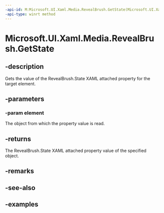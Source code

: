 ```yaml
---
-api-id: M:Microsoft.UI.Xaml.Media.RevealBrush.GetState(Microsoft.UI.Xaml.UIElement)
-api-type: winrt method
---
```


<!-- Method syntax.
public RevealBrushState RevealBrush.GetState(UIElement element)
-->

# Microsoft.UI.Xaml.Media.RevealBrush.GetState

## -description

Gets the value of the RevealBrush.State XAML attached property for the target element.

## -parameters

### -param element

The object from which the property value is read.

## -returns

The RevealBrush.State XAML attached property value of the specified object.

## -remarks

## -see-also

## -examples

